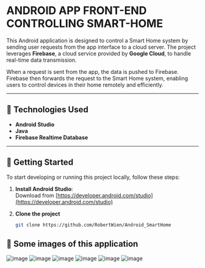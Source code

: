 # ANDROID APP FRONT-END CONTROLLING SMART-HOME

This Android application is designed to control a Smart Home system by sending user requests from the app interface to a cloud server. The project leverages **Firebase**, a cloud service provided by **Google Cloud**, to handle real-time data transmission.

When a request is sent from the app, the data is pushed to Firebase. Firebase then forwards the request to the Smart Home system, enabling users to control devices in their home remotely and efficiently.

---

## 🔧 Technologies Used

- **Android Studio**
- **Java**
- **Firebase Realtime Database**

---

## 🚀 Getting Started

To start developing or running this project locally, follow these steps:

1. **Install Android Studio**:  
   Download from [https://developer.android.com/studio](https://developer.android.com/studio)

2. **Clone the project**
   ```bash
   git clone https://github.com/RobertWien/Android_SmartHome
   
## 🚀 Some images of this application

   ![image](https://github.com/user-attachments/assets/10dc6c24-ceb5-40bf-8c46-ab036b7676f5)
   ![image](https://github.com/user-attachments/assets/2ac3614d-a0ff-455f-87b9-6cdb00cc771b)
   ![image](https://github.com/user-attachments/assets/9b5521ff-3c1d-4781-8598-8a2301c7e681)
   ![image](https://github.com/user-attachments/assets/1c8ca502-7aef-43a7-82b2-91e29f05e306)
   ![image](https://github.com/user-attachments/assets/7484e1d1-a6de-4baf-8ac0-844d00d7a7f3)
   ![image](https://github.com/user-attachments/assets/17386b47-efc6-4327-ab67-e32ccf1ebdf7)






